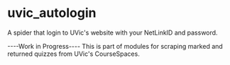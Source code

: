 # uvic_autologin
A spider that login to UVic's website with your NetLinkID and password.

----Work in Progress----
This is part of modules for scraping marked and returned quizzes from UVic's CourseSpaces.
